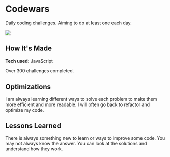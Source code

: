 # Codewars
Daily coding challenges. Aiming to do at least one each day.

<a href="https://www.codewars.com/users/ruinaz90"><img src="https://www.codewars.com/users/ruinaz90/badges/large"></a>

## How It's Made
**Tech used:** JavaScript

Over 300 challenges completed.

## Optimizations
I am always learning different ways to solve each problem to make them more efficient and more readable. I will often go back to refactor and optimize my code.

## Lessons Learned
There is always something new to learn or ways to improve some code. You may not always know the answer. You can look at the solutions and understand how they work.
